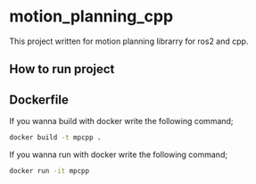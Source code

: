 # motion_planning_cpp

This project written for motion planning librarry for ros2 and cpp.

## How to run project

## Dockerfile

If you wanna build with docker write the following command;

```bash
docker build -t mpcpp .
```

If you wanna run with docker write the following command;

```bash
docker run -it mpcpp
```